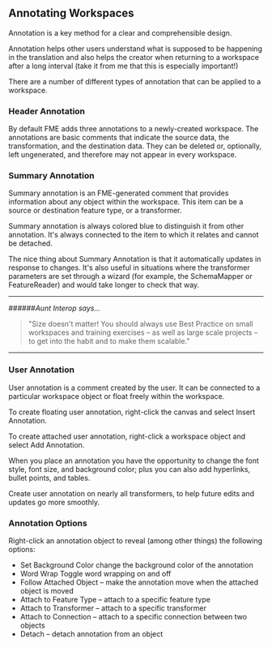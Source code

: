 ## Annotating Workspaces ##
Annotation is a key method for a clear and comprehensible design.

Annotation helps other users understand what is supposed to be happening in the translation and also helps the creator when returning to a workspace after a long interval (take it from me that this is especially important!)

There are a number of different types of annotation that can be applied to a workspace.

### Header Annotation ###
By default FME adds three annotations to a newly-created workspace. The annotations are basic comments that indicate the source data, the transformation, and the destination data. They can be deleted or, optionally, left ungenerated, and therefore may not appear in every workspace.


### Summary Annotation ###
Summary annotation is an FME-generated comment that provides information about any object within the workspace. This item can be a source or destination feature type, or a transformer.

Summary annotation is always colored blue to distinguish it from other annotation. It's always connected to the item to which it relates and cannot be detached.

The nice thing about Summary Annotation is that it automatically updates in response to changes. It's also useful in situations where the transformer parameters are set through a wizard (for example, the SchemaMapper or FeatureReader) and would take longer to check that way.


----------
######*Aunt Interop says…*
>
>"Size doesn't matter! You should always use Best Practice on small workspaces and training exercises – as well as large scale projects – to get into the habit and to make them scalable."

----------


### User Annotation ###
User annotation is a comment created by the user. It can be connected to a particular workspace object or float freely within the workspace.

To create floating user annotation, right-click the canvas and select Insert Annotation.

To create attached user annotation, right-click a workspace object and select Add Annotation.

When you place an annotation you have the opportunity to change the font style, font size, and background color; plus you can also add hyperlinks, bullet points, and tables.

 
Create user annotation on nearly all transformers, to help future edits and updates go more smoothly.


### Annotation Options ###

Right-click an annotation object to reveal (among other things) the following options:

- Set Background Color change the background color of the annotation
- Word Wrap Toggle word wrapping on and off
- Follow Attached Object – make the annotation move when the attached object is moved
- Attach to Feature Type – attach to a specific feature type
- Attach to Transformer – attach to a specific transformer
- Attach to Connection – attach to a specific connection between two objects
- Detach – detach annotation from an object
